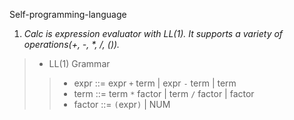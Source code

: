 Self-programming-language
1. _Calc is expression evaluator with LL(1).
It supports a variety of operations(+, -, *, /, ())._

>* LL(1) Grammar
>>* expr ::= expr `+` term | expr `-` term | term
>>* term ::= term `*` factor | term `/` factor | factor
>>* factor ::= `(`expr`)` | NUM

